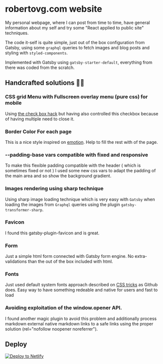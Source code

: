 # robertovg.com website

My personal webpage, where I can post from time to time, have general information about my self and try some "React applied to public site" techniques.

The code it-self is quite simple, just out of the box configuration from Gatsby, using some `graphql` queries to fetch images and blog posts and styling with `styled-components`.

Implemented with Gatsby using `gatsby-starter-default`, everything from there was coded from the scratch.

## Handcrafted solutions 👨‍💻

### CSS grid Menu with Fullscreen overlay menu (pure css) for mobile

Using [the check box hack](https://css-tricks.com/the-checkbox-hack/) but having also controlled this checkbox because of having multiple need to close it.

### Border Color For each page

This is a nice style inspired on [emotion](https://emotion.sh/). Help to fill the rest with of the page.

### --padding-base vars compatible with fixed and responsive

To make this flexible padding compatible with the header ( which is sometimes fixed or not ) I used some new css vars to adapt the padding of the main area and so show the background gradient.

### Images rendering using sharp technique

Using sharp image loading technique which is very easy with `Gatsby` when loading the images from `Graphql` queries using the plugin `gatsby-transformer-sharp`.

### Favicon

I found this gatsby-plugin-favicon and is great.

### Form

Just a simple html form connected with Gatsby form engine. No extra-validations than the out of the box included with html.

### Fonts

Just used default system fonts approach described on [CSS tricks](https://css-tricks.com/snippets/css/system-font-stack/) as Github does. Easy way to have something redeable and native for users and fast to load

### Avoiding exploitation of the window.opener API.

I found another magic plugin to avoid this problem and additionally process markdown external native markdown links to a safe links using the proper solution (rel="nofollow noopener noreferrer").

## Deploy

[![Deploy to Netlify](https://www.netlify.com/img/deploy/button.svg)](https://app.netlify.com/start/deploy?repository=https://github.com/gatsbyjs/gatsby-starter-default)
